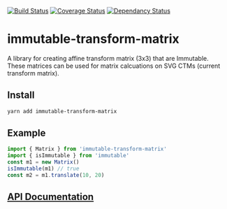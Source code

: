 [![Build Status](https://travis-ci.org/HarryGogonis/immutable-transform-matrix.svg?branch=master)](https://travis-ci.org/HarryGogonis/immutable-transform-matrix)
[![Coverage Status](https://coveralls.io/repos/github/HarryGogonis/immutable-transform-matrix/badge.svg?branch=master)](https://coveralls.io/github/HarryGogonis/immutable-transform-matrix?branch=master)
[![Dependancy Status](https://david-dm.org/harrygogonis/immutable-transform-matrix/status.svg)](https://david-dm.org/harrygogonis/immutable-transform-matrix)

# immutable-transform-matrix

A library for creating affine transform matrix (3x3) that are Immutable.
These matrices can be used for matrix calcuations on SVG CTMs (current transform matrix).

## Install

```sh
yarn add immutable-transform-matrix
```

## Example

```js
import { Matrix } from 'immutable-transform-matrix'
import { isImmutable } from 'immutable'
const m1 = new Matrix()
isImmutable(m1) // true
const m2 = m1.translate(10, 20)
```

## [API Documentation](docs/)
